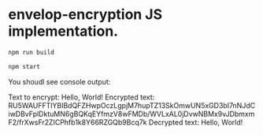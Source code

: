 # envelop-encryption JS implementation.

```sh
npm run build
```

```sh
npm start
```

You shoudl see console output:

Text to encrypt: Hello, World!
Encrypted text: RU5WAUFFTlYBIBdQFZHwpOczLgpjM7hupTZ13SkOmwUN5xGD3bI7nNJdCiwDBvFplDktuMN6gBQKqEYfmzV8wFMDb/WVLxAL0jDvwNBMx9vJDbmxmF2/frXwsFr2ZICPhfb1k8Y66RZGQb9Bcq7k
Decrypted text: Hello, World!
